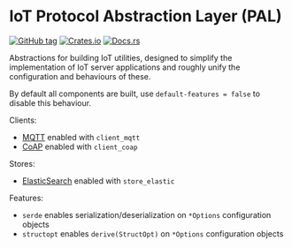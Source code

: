 # IoT Protocol Abstraction Layer (PAL)

[![GitHub tag](https://img.shields.io/github/tag/ryankurte/rust-iot-pal.svg)](https://github.com/ryankurte/rust-iot-pal)
[![Crates.io](https://img.shields.io/crates/v/iot-pal.svg)](https://crates.io/crates/iot-pal)
[![Docs.rs](https://docs.rs/iot-pal/badge.svg)](https://docs.rs/iot-pal)


Abstractions for building IoT utilities, designed to simplify the implementation of IoT server applications and roughly unify the configuration and behaviours of these.

By default all components are built, use `default-features = false` to disable this behaviour.


Clients:

- [MQTT]() enabled with `client_mqtt`
- [CoAP]() enabled with `client_coap`

Stores:
- [ElasticSearch]() enabled with `store_elastic`


Features:

- `serde` enables serialization/deserialization on `*Options` configuration objects
- `structopt` enables `derive(StructOpt)` on `*Options` configuration objects

